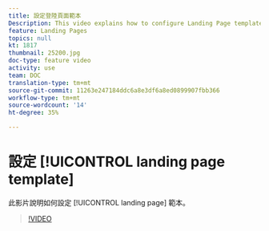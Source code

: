 ```yaml
---
title: 設定登陸頁面範本
Description: This video explains how to configure Landing Page templates in Adobe Campaign Standard.
feature: Landing Pages
topics: null
kt: 1817
thumbnail: 25200.jpg
doc-type: feature video
activity: use
team: DOC
translation-type: tm+mt
source-git-commit: 11263e247184ddc6a8e3df6a8ed0899907fbb366
workflow-type: tm+mt
source-wordcount: '14'
ht-degree: 35%

---
```


# 設定 [!UICONTROL landing page template]

此影片說明如何設定 [!UICONTROL landing page] 範本。

>[!VIDEO](https://video.tv.adobe.com/v/25200/?quality=12)
